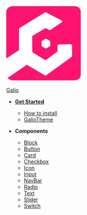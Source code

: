 <a href="http://galio.io">
<img src="assets/logo.png" />
<p>Galio</p>
</a>

* [**Get Started**](/README.md)

  * [How to install](install.md)
  * [GalioTheme](GalioTheme.md)
* **Components**

  * [Block](components/block.md)
  * [Button](components/button.md)
  * [Card](components/card.md)
  * [Checkbox](components/checkbox.md)
  * [Icon](components/icon.md)
  * [Input](components/input.md)
  * [NavBar](components/navbar.md)
  * [Radio](components/radio.md)
  * [Text](components/text.md)
  * [Slider](components/slider.md)
  * [Switch](components/switch.md)
